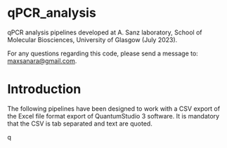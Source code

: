 # qPCR_analysis
qPCR analysis pipelines developed at A. Sanz laboratory, School of Molecular Biosciences, University of Glasgow (July 2023).

For any questions regarding this code, please send a message to: maxsanara@gmail.com.

# Introduction
The following pipelines have been designed to work with a CSV export of the Excel file format export of QuantumStudio 3 software. It is mandatory that the CSV is tab separated and text are quoted. 

q
